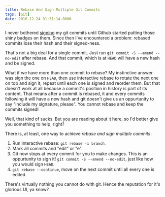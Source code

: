 ```yaml
---
title: Rebase And Sign Multiple Git Commits
tags: [Git]
date: 2016-12-24 01:31:14-0800
---
```


I never bothered [signing][signing] my git commits until Github started putting
those shiny badges on them. Since then I've encountered a problem: rebased
commits lose their hash and their signed-ness.

That's not a big deal for a single commit. Just run `git commit -S --amend
--no-edit` after rebase. And that commit, which is at `HEAD` will have a new
hash and be signed.

What if we have more than one commit to rebase? My instinctive answer was sign
the one on `HEAD`, then use interactive rebase to rotate the next one on top and
sign it, repeat until each one is signed and reorder them. But that doesn't work
at all because a commit's position in history is part of its content. That means
after a commit is rebased, it and every commits following it will have a new
hash and git doesn't give us an oppurtunity to say "include my signature,
please". You cannot rebase and keep the commits signed!

Well, that kind of sucks. But you are reading about it here, so I'd better give
you something to help, right?

There is, at least, one way to achieve *rebase and sign multiple commits*:

1. Run interactive rebase: `git rebase -i branch`.
2. Mark all commits and "edit" or "e".
3. Git now stops at every commit for you to make changes. This is an oppurtunity
   to sign it! `git commit -S --amend --no-edit`, just like how you would sign
   `HEAD`.
4. `git rebase --continue`, move on the next commit until all every one is
   edited.


There's virtually nothing you cannot do with git. Hence the reputation for it's
glorious UI, ya know?

[signing]: https://git-scm.com/book/en/v2/Git-Tools-Signing-Your-Work
